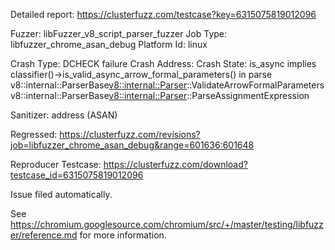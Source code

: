 Detailed report: https://clusterfuzz.com/testcase?key=6315075819012096

Fuzzer: libFuzzer_v8_script_parser_fuzzer
Job Type: libfuzzer_chrome_asan_debug
Platform Id: linux

Crash Type: DCHECK failure
Crash Address: 
Crash State:
  is_async implies classifier()->is_valid_async_arrow_formal_parameters() in parse
  v8::internal::ParserBase<v8::internal::Parser>::ValidateArrowFormalParameters
  v8::internal::ParserBase<v8::internal::Parser>::ParseAssignmentExpression
  
Sanitizer: address (ASAN)

Regressed: https://clusterfuzz.com/revisions?job=libfuzzer_chrome_asan_debug&range=601636:601648

Reproducer Testcase: https://clusterfuzz.com/download?testcase_id=6315075819012096

Issue filed automatically.

See https://chromium.googlesource.com/chromium/src/+/master/testing/libfuzzer/reference.md for more information.
